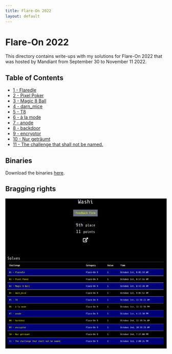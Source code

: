 ```yaml
---
title: Flare-On 2022
layout: default
---
```


# Flare-On 2022

This directory contains write-ups with my solutions for Flare-On 2022 that was hosted by Mandiant from September 30 to November 11 2022. 

## Table of Contents

- [1 - Flaredle](1)
- [2 - Pixel Poker](2)
- [3 - Magic 8 Ball](3)
- [4 - darn_mice](4)
- [5 - T8](5)
- [6 - à la mode](6)
- [7 - anode](7)
- [8 - backdoor](8)
- [9 - encryptor](9)
- [10 - Nur geträumt](10)
- [11 - The challenge that shall not be named.](11)

## Binaries
Download the binaries [here](http://flare-on.com/files/Flare-On9_Challenges.zip).


## Bragging rights

![Achievements screen](solved-screenshot.png)